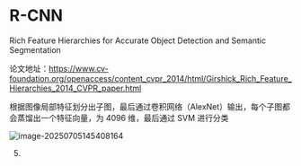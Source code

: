 # R-CNN

Rich Feature Hierarchies for Accurate Object Detection and Semantic Segmentation

论文地址：https://www.cv-foundation.org/openaccess/content_cvpr_2014/html/Girshick_Rich_Feature_Hierarchies_2014_CVPR_paper.html

根据图像局部特征划分出子图，最后通过卷积网络（AlexNet）输出，每个子图都会蒸馏出一个特征向量，为 4096 维，最后通过 SVM 进行分类

![image-20250705145408164](/home/cacc/Documents/NotesOfCacc/ArtififialIntellegence/ComputerVision/assets/image-20250705145408164.png)

5. 